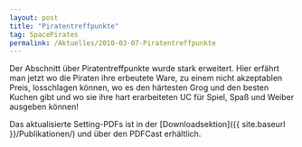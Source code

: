 ```yaml
---
layout: post
title: "Piratentreffpunkte"
tag: SpacePirates
permalink: /Aktuelles/2010-03-07-Piratentreffpunkte
---
```


Der Abschnitt über Piratentreffpunkte wurde stark erweitert. Hier erfährt man jetzt wo die Piraten ihre erbeutete Ware, zu einem nicht akzeptablen Preis, losschlagen können, wo es den härtesten Grog und den besten Kuchen gibt und wo sie ihre hart erarbeiteten UC für Spiel, Spaß und Weiber ausgeben können!

Das aktualisierte Setting-PDFs ist in der [Downloadsektion]({{ site.baseurl }}/Publikationen/) und über den PDFCast erhältlich.
